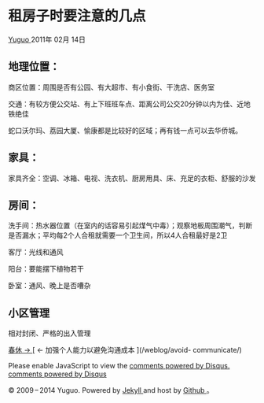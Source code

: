 #  租房子时要注意的几点

[ Yuguo ](http://yuguo.us) 2011年 02月 14日

##  地理位置：

商区位置：周围是否有公园、有大超市、有小食街、干洗店、医务室

交通：有较方便公交站、有上下班班车点、距离公司公交20分钟以内为佳、近地铁绝佳

蛇口沃尔玛、荔园大厦、愉康都是比较好的区域；再有钱一点可以去华侨城。

##  家具：

家具齐全：空调、冰箱、电视、洗衣机、厨房用具、床、充足的衣柜、舒服的沙发

##  房间：

洗手间：热水器位置（在室内的话容易引起煤气中毒）；观察地板周围潮气，判断是否漏水；平均每2个人合租就需要一个卫生间，所以4人合租最好是2卫

客厅：光线和通风

阳台：要能摆下植物若干

卧室：通风、晚上是否嘈杂

##  小区管理

相对封闭、严格的出入管理

[ 春休 → ](/weblog/spring-vacation/) [ ← 加强个人能力以避免沟通成本 ](/weblog/avoid-
communicate/)

Please enable JavaScript to view the [ comments powered by Disqus.
](http://disqus.com/?ref_noscript) [ comments powered by  Disqus
](http://disqus.com)

© 2009 – 2014 Yuguo. Powered by [ Jekyll ](https://github.com/mojombo/jekyll)
and host by [ Github ](https://github.com/yuguo) 。

